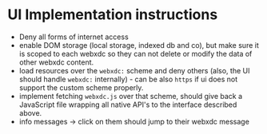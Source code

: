 # UI Implementation instructions

- Deny all forms of internet access
- enable DOM storage (local storage, indexed db and co), but make sure it is scoped to each webxdc so they can not delete or modify the data of other webxdc content.
- load resources over the `webxdc:` scheme and deny others (also, the UI should handle `webxdc:` internally) - can be also `https` if ui does not support the custom scheme properly.
- implement fetching `webxdc.js` over that scheme, should give back a JavaScript file wrapping all native API's to the interface described above.
- info messages -> click on them should jump to their webxdc message
